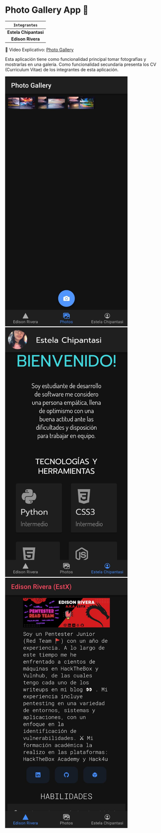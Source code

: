 # Photo Gallery App 📱

| `Integrantes` |
|:-----------:|
| **Estela Chipantasi** |
| **Edison Rivera** |

🔗 Video Explicativo: [Photo Gallery](https://epnecuador-my.sharepoint.com/:v:/g/personal/edison_rivera_epn_edu_ec/Ecv55rfcOwlIgY_K41VdkXABJyHC581kLRTXrp1XkB9R-A?nav=eyJyZWZlcnJhbEluZm8iOnsicmVmZXJyYWxBcHAiOiJPbmVEcml2ZUZvckJ1c2luZXNzIiwicmVmZXJyYWxBcHBQbGF0Zm9ybSI6IldlYiIsInJlZmVycmFsTW9kZSI6InZpZXciLCJyZWZlcnJhbFZpZXciOiJNeUZpbGVzTGlua0RpcmVjdCJ9fQ&e=3iefdr)

Esta aplicación tiene como funcionalidad principal tomar fotografías y mostrarlas en una galería. Como funcionalidad secundaria presenta los CV (Curriculum Vitae) de los integrantes de esta aplicación.

<p>
 <img src="assets/Gallery.jpg" width="400">
 <img src="assets/Estela-CV.jpg" width="400">
 <img src="assets/Edison-CV.jpg" width="400">
<p